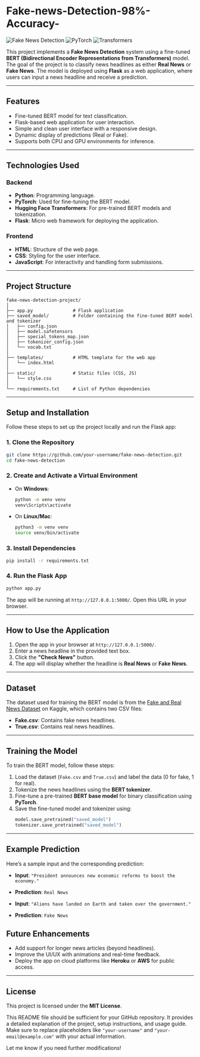 # Fake-news-Detection-98%-Accuracy-

![Fake News Detection](https://img.shields.io/badge/Flask-v2.0.3-blue.svg) ![PyTorch](https://img.shields.io/badge/PyTorch-v1.12.1-orange.svg) ![Transformers](https://img.shields.io/badge/Transformers-v4.24.0-green.svg)

This project implements a **Fake News Detection** system using a fine-tuned **BERT (Bidirectional Encoder Representations from Transformers)** model. The goal of the project is to classify news headlines as either **Real News** or **Fake News**. The model is deployed using **Flask** as a web application, where users can input a news headline and receive a prediction.

---

## **Features**

- Fine-tuned BERT model for text classification.
- Flask-based web application for user interaction.
- Simple and clean user interface with a responsive design.
- Dynamic display of predictions (Real or Fake).
- Supports both CPU and GPU environments for inference.

---

## **Technologies Used**

### **Backend**

- **Python**: Programming language.
- **PyTorch**: Used for fine-tuning the BERT model.
- **Hugging Face Transformers**: For pre-trained BERT models and tokenization.
- **Flask**: Micro web framework for deploying the application.

### **Frontend**

- **HTML**: Structure of the web page.
- **CSS**: Styling for the user interface.
- **JavaScript**: For interactivity and handling form submissions.

---

## **Project Structure**

```
fake-news-detection-project/
│
├── app.py               # Flask application
├── saved_model/         # Folder containing the fine-tuned BERT model and tokenizer
│   ├── config.json
│   ├── model.safetensors
│   ├── special_tokens_map.json
│   ├── tokenizer_config.json
│   └── vocab.txt
│
├── templates/           # HTML template for the web app
│   └── index.html
│
├── static/              # Static files (CSS, JS)
│   └── style.css
│
└── requirements.txt     # List of Python dependencies
```

---

## **Setup and Installation**

Follow these steps to set up the project locally and run the Flask app:

### **1. Clone the Repository**

```bash
git clone https://github.com/your-username/fake-news-detection.git
cd fake-news-detection
```

### **2. Create and Activate a Virtual Environment**

- On **Windows**:
  ```bash
  python -m venv venv
  venv\Scripts\activate
  ```

- On **Linux/Mac**:
  ```bash
  python3 -m venv venv
  source venv/bin/activate
  ```

### **3. Install Dependencies**

```bash
pip install -r requirements.txt
```

### **4. Run the Flask App**

```bash
python app.py
```

The app will be running at `http://127.0.0.1:5000/`. Open this URL in your browser.

---

## **How to Use the Application**

1. Open the app in your browser at `http://127.0.0.1:5000/`.
2. Enter a news headline in the provided text box.
3. Click the **"Check News"** button.
4. The app will display whether the headline is **Real News** or **Fake News**.

---

## **Dataset**

The dataset used for training the BERT model is from the [Fake and Real News Dataset](https://www.kaggle.com/clmentbisaillon/fake-and-real-news-dataset) on Kaggle, which contains two CSV files:
- **Fake.csv**: Contains fake news headlines.
- **True.csv**: Contains real news headlines.

---

## **Training the Model**

To train the BERT model, follow these steps:

1. Load the dataset (`Fake.csv` and `True.csv`) and label the data (0 for fake, 1 for real).
2. Tokenize the news headlines using the **BERT tokenizer**.
3. Fine-tune a pre-trained **BERT base model** for binary classification using **PyTorch**.
4. Save the fine-tuned model and tokenizer using:
   ```python
   model.save_pretrained("saved_model")
   tokenizer.save_pretrained("saved_model")
   ```

---

## **Example Prediction**

Here’s a sample input and the corresponding prediction:

- **Input**: `"President announces new economic reforms to boost the economy."`
- **Prediction**: `Real News`

- **Input**: `"Aliens have landed on Earth and taken over the government."`
- **Prediction**: `Fake News`


## **Future Enhancements**

- Add support for longer news articles (beyond headlines).
- Improve the UI/UX with animations and real-time feedback.
- Deploy the app on cloud platforms like **Heroku** or **AWS** for public access.

---

## **License**

This project is licensed under the **MIT License**.


This README file should be sufficient for your GitHub repository. It provides a detailed explanation of the project, setup instructions, and usage guide. Make sure to replace placeholders like `"your-username"` and `"your-email@example.com"` with your actual information.

Let me know if you need further modifications!
